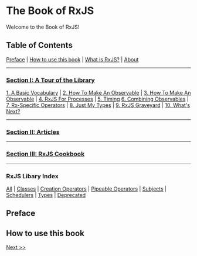 # The Book of RxJS

Welcome to the Book of RxJS!

## Table of Contents

[Preface](/README.md#preface) | [How to use this book](/README.md#how-to-use-this-book) | [What is RxJS?](/00-what-is-rxjs.md) | [About](/00-about.md)

___

### [Section I: A Tour of the Library](/section-1/00-home.md)

[1. A Basic Vocabulary](/section-1/01-welcome-to-the-observatory.md) | [2. How To Make An Observable](/section-1/02-how-to-make-an-observable.md) | [3. How To Make An Observable](/section-1/03-array-like-operators.md) | [4. RxJS For Processes](/section-1/04-rxjs-for-processes.md) | [5. Timing](/section-1/05-timing.md) [6. Combining Observables](/section-1/06-combining-observables.md) | [7. Rx-Specific Operators](/section-1/07-rx-specific-operators.md) | [8. Just My Types](/section-1/08-just-my-types.md) | [9. RxJS Graveyard](/section-1/09-rxjs-graveyard.md) | [10. What's Next?](/section-1/10-whats-next.md)

___

### [Section II: Articles](/section-2/00-home.md)

---

### [Section III: RxJS Cookbook](/section-3/00-home.md)

___

### RxJS Libary Index

[All](/index/all.md) | [Classes](/index/classes.md) | [Creation Operators](/index/creation-operators.md) | [Pipeable Operators](/index/pipable-operators.md) | [Subjects](/index/subjects.md) | [Schedulers](/index/schedulers.md) | [Types](/index/types.md) | [Deprecated](/index/deprecated.md)

## Preface

## How to use this book

[Next >>](./00-what-is-rxjs.md)